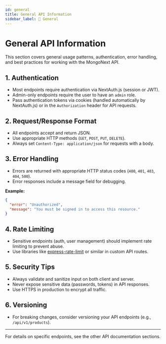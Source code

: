 ```yaml
---
id: general
title: General API Information
sidebar_label: 📓 General
---
```


# General API Information

This section covers general usage patterns, authentication, error handling, and best practices for working with the MongoNext API.

## 1. Authentication
- Most endpoints require authentication via NextAuth.js (session or JWT).
- Admin-only endpoints require the user to have an `admin` role.
- Pass authentication tokens via cookies (handled automatically by NextAuth.js) or in the `Authorization` header for API requests.

## 2. Request/Response Format
- All endpoints accept and return JSON.
- Use appropriate HTTP methods (`GET`, `POST`, `PUT`, `DELETE`).
- Always set `Content-Type: application/json` for requests with a body.

## 3. Error Handling
- Errors are returned with appropriate HTTP status codes (`400`, `401`, `403`, `404`, `500`).
- Error responses include a message field for debugging.

**Example:**
```json
{
  "error": "Unauthorized",
  "message": "You must be signed in to access this resource."
}
```

## 4. Rate Limiting
- Sensitive endpoints (auth, user management) should implement rate limiting to prevent abuse.
- Use libraries like [express-rate-limit](https://www.npmjs.com/package/express-rate-limit) or similar in custom API routes.

## 5. Security Tips
- Always validate and sanitize input on both client and server.
- Never expose sensitive data (passwords, tokens) in API responses.
- Use HTTPS in production to encrypt all traffic.

## 6. Versioning
- For breaking changes, consider versioning your API endpoints (e.g., `/api/v1/products`).

---

For details on specific endpoints, see the other API documentation sections. 
